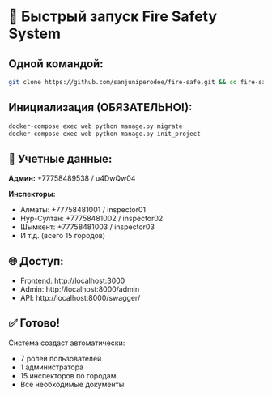 # 🚀 Быстрый запуск Fire Safety System

## Одной командой:
```bash
git clone https://github.com/sanjuniperodee/fire-safe.git && cd fire-safe && docker-compose up -d
```

## Инициализация (ОБЯЗАТЕЛЬНО!):
```bash
docker-compose exec web python manage.py migrate
docker-compose exec web python manage.py init_project
```

## 🔑 Учетные данные:

**Админ:** +77758489538 / u4DwQw04

**Инспекторы:**
- Алматы: +77758481001 / inspector01
- Нур-Султан: +77758481002 / inspector02
- Шымкент: +77758481003 / inspector03
- И т.д. (всего 15 городов)

## 🌐 Доступ:
- Frontend: http://localhost:3000
- Admin: http://localhost:8000/admin
- API: http://localhost:8000/swagger/

## ✅ Готово!
Система создаст автоматически:
- 7 ролей пользователей
- 1 администратора
- 15 инспекторов по городам
- Все необходимые документы 